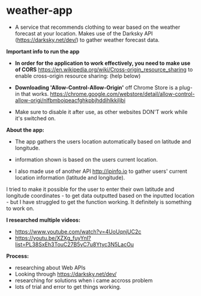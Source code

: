 # weather-app
* A service that recommends clothing to wear based on the weather forecast at your location. Makes use of the Darksky API (https://darksky.net/dev/) to gather weather forecast data.

<b>Important info to run the app</b>

* <b>In order for the application to work effectively, you need to make use of CORS</b> https://en.wikipedia.org/wiki/Cross-origin_resource_sharing to enable cross-origin resource sharing: (help below)

* <b>Downloading 'Allow-Control-Allow-Origin'</b> off Chrome Store is a plug-in that works. https://chrome.google.com/webstore/detail/allow-control-allow-origi/nlfbmbojpeacfghkpbjhddihlkkiljbi

* Make sure to disable it after use, as other websites DON'T work while it's switched on.

<b>About the app:</b>

* The app gathers the users location automatically based on latitude and longitude.

* information shown is based on the users current location.

* I also made use of another API http://ipinfo.io to gather users' current location information (latitude and longitude).

I tried to make it possible for the user to enter their own latitude and longitude coordinates - to get data outputted based on the inputted location - but I have struggled to get the function working. It definitely is something to work on.

<b>I researched multiple videos:</b>
* https://www.youtube.com/watch?v=4UoUqnjUC2c
* https://youtu.be/XZXg_fuyYnI?list=PL38SxEh3TouC27B5yC7u8Ytyc3N5LacOu

<b>Process:</b>
* researching about Web APIs
* Looking through https://darksky.net/dev/
* researching for solutions when i came accross problem
* lots of trial and error to get things working.
